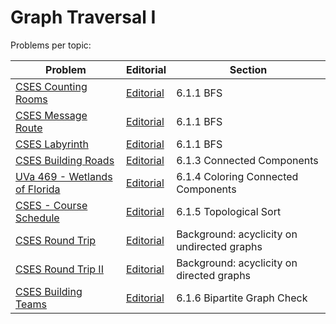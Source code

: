 # Graph Traversal I

Problems per topic:

| Problem | Editorial | Section |
| ------- | --------- | ------ |
| [CSES Counting Rooms](https://cses.fi/problemset/task/1192/)  | [Editorial](https://github.com/nestorivanmo/icpc/tree/main/cses/4-Graphs/counting-rooms) | 6.1.1 BFS |
|  [CSES Message Route](https://cses.fi/problemset/task/1667/) | [Editorial](https://github.com/nestorivanmo/icpc/tree/main/cses/4-Graphs/message-route)  | 6.1.1 BFS |
|  [CSES Labyrinth](https://cses.fi/problemset/task/1193/) | [Editorial](https://github.com/nestorivanmo/icpc/tree/main/cses/4-Graphs/labyrinth)  | 6.1.1 BFS |
|  [CSES Building Roads](https://cses.fi/problemset/task/1666)  |  [Editorial](https://github.com/nestorivanmo/icpc/tree/main/cses/4-Graphs/building-roads) | 6.1.3 Connected Components  |
|  [UVa 469 - Wetlands of Florida](https://onlinejudge.org/index.php?option=com_onlinejudge&Itemid=8&category=6&page=show_problem&problem=410) | [Editorial](https://github.com/nestorivanmo/icpc/tree/main/UVa/6-Graphs-I/florida-wetlands)  | 6.1.4 Coloring Connected Components  |
| [CSES - Course Schedule](https://cses.fi/problemset/task/1679)  | [Editorial](https://github.com/nestorivanmo/icpc/tree/main/cses/4-Graphs/course-schedule)  | 6.1.5 Topological Sort |
|  [CSES Round Trip](https://cses.fi/problemset/task/1669) | [Editorial](https://github.com/nestorivanmo/icpc/tree/main/cses/4-Graphs/round-trip)  | Background: acyclicity on undirected graphs |
|  [CSES Round Trip II](https://cses.fi/problemset/task/1678/) | [Editorial](https://github.com/nestorivanmo/icpc/tree/main/cses/4-Graphs/round-trip-ii) |  Background: acyclicity on directed graphs |
| [CSES Building Teams](https://cses.fi/problemset/task/1668/) | [Editorial](https://github.com/nestorivanmo/icpc/tree/main/cses/4-Graphs/building-teams) | 6.1.6 Bipartite Graph Check |
